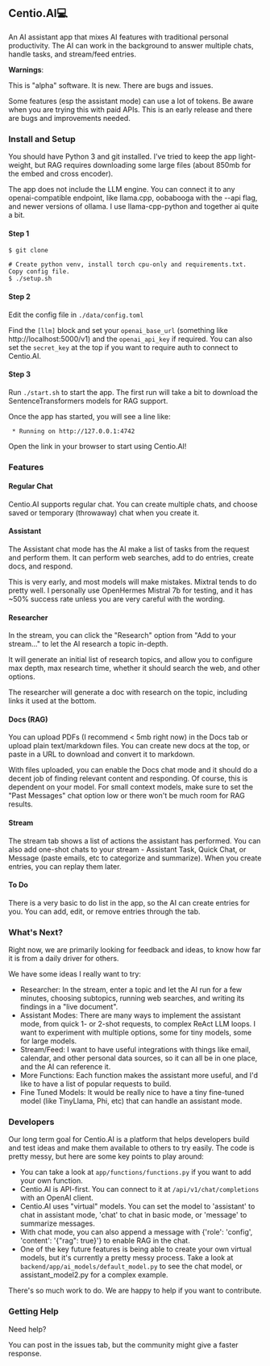 ## Centio.AI💻

An AI assistant app that mixes AI features with traditional personal productivity. The
AI can work in the background to answer multiple chats, handle tasks, and stream/feed entries.


**Warnings**:

This is "alpha" software. It is new. There are bugs and issues.

Some features (esp the assistant mode) can use a lot of tokens. Be aware when you
are trying this with paid APIs. This is an early release and there are bugs and
improvements needed.

### Install and Setup

You should have Python 3 and git installed. I've tried to keep the app light-weight,
but RAG requires downloading some large files (about 850mb for the embed and cross encoder).

The app does not include the LLM engine. You can connect it to any openai-compatible endpoint, like llama.cpp, oobabooga with
the --api flag, and newer versions of ollama. I use llama-cpp-python and
together ai quite a bit.

#### Step 1

```
$ git clone 

# Create python venv, install torch cpu-only and requirements.txt. Copy config file.
$ ./setup.sh
```

#### Step 2

Edit the config file in `./data/config.toml`

Find the `[llm]` block and set your `openai_base_url` (something like http://localhost:5000/v1) and
the `openai_api_key` if required. You can also set the `secret_key` at the top if you want to require auth to
connect to Centio.AI.

#### Step 3

Run `./start.sh` to start the app. The first run will take a bit to download the
SentenceTransformers models for RAG support.

Once the app has started, you will see a line like:

` * Running on http://127.0.0.1:4742`

Open the link in your browser to start using Centio.AI!

### Features

#### Regular Chat

Centio.AI supports regular chat. You can create multiple chats, and choose saved or
temporary (throwaway) chat when you create it.

#### Assistant

The Assistant chat mode has the AI make a list of tasks from the request and perform them.
It can perform web searches, add to do entries, create docs, and respond.

This is very early, and most models will make mistakes. Mixtral tends to do pretty well.
I personally use OpenHermes Mistral 7b for testing, and it has ~50% success rate unless
you are very careful with the wording.

#### Researcher

In the stream, you can click the "Research" option from "Add to your stream..." to let the AI
research a topic in-depth.

It will generate an initial list of research topics, and allow you to configure max depth,
max research time, whether it should search the web, and other options.

The researcher will generate a doc with research on the topic, including links it used at the bottom.

#### Docs (RAG)

You can upload PDFs (I recommend < 5mb right now) in the Docs tab or upload plain text/markdown files. You can create new
docs at the top, or paste in a URL to download and convert it to markdown.

With files uploaded, you can enable the Docs chat mode and it should do a decent job of
finding relevant content and responding. Of course, this is dependent on your model. For small
context models, make sure to set the "Past Messages" chat option low or there won't be much room for
RAG results.

#### Stream

The stream tab shows a list of actions the assistant has performed. You can also add one-shot
chats to your stream - Assistant Task, Quick Chat, or Message (paste emails, etc to categorize
and summarize). When you create entries, you can replay them later.

#### To Do

There is a very basic to do list in the app, so the AI can create entries for you. You
can add, edit, or remove entries through the tab.

### What's Next?

Right now, we are primarily looking for feedback and ideas, to know how far it is from a daily driver
for others.

We have some ideas I really want to try:

- Researcher: In the stream, enter a topic and let the AI run for a few minutes, choosing
  subtopics, running web searches, and writing its findings in a "live document".
- Assistant Modes: There are many ways to implement the assistant mode, from quick 1- or 2-shot
  requests, to complex ReAct LLM loops. I want to experiment with multiple options, some for
  tiny models, some for large models.
- Stream/Feed: I want to have useful integrations with things like email, calendar, and other personal
  data sources, so it can all be in one place, and the AI can reference it.
- More Functions: Each function makes the assistant more useful, and I'd like to have a list of
  popular requests to build.
- Fine Tuned Models: It would be really nice to have a tiny fine-tuned model (like TinyLlama, Phi, etc)
  that can handle an assistant mode.

### Developers

Our long term goal for Centio.AI is a platform that helps developers build and test ideas and make them available
to others to try easily.
The code is pretty messy, but here are some key points to play around:

- You can take a look at `app/functions/functions.py` if you want to add your own function.
- Centio.AI is API-first. You can connect to it at `/api/v1/chat/completions` with an OpenAI
  client.
- Centio.AI uses "virtual" models. You can set the model to 'assistant' to chat in assistant mode,
  'chat' to chat in basic mode, or 'message' to summarize messages.
- With chat mode, you can also append a message with {'role': 'config', 'content': '{"rag": true}'}
  to enable RAG in the chat.
- One of the key future features is being able to create your own virtual models, but
  it's currently a pretty messy process. Take a look at `backend/app/ai_models/default_model.py` to
  see the chat model, or assistant_model2.py for a complex example.

There's so much work to do. We are happy to help if you want to contribute.

### Getting Help

Need help?

You can post in the issues tab, but the community might give a faster response.
